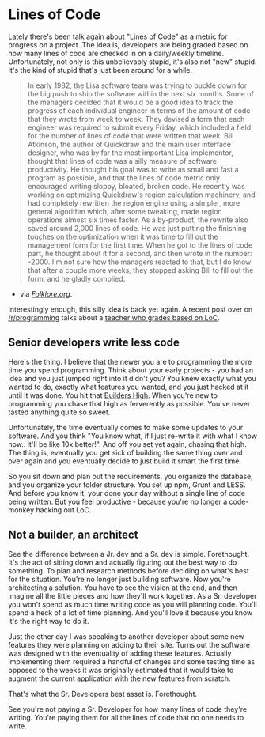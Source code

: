 # Lines of Code
Lately there's been talk again about "Lines of Code" as a metric for progress on a project. The idea is, developers are being graded based on how many lines of code are checked in on a daily/weekly timeline. Unfortunately, not only is this unbelievably stupid, it's also not "new" stupid. It's the kind of stupid that's just been around for a while. 

> In early 1982, the Lisa software team was trying to buckle down for the big push to ship the software within the next six months. Some of the managers decided that it would be a good idea to track the progress of each individual engineer in terms of the amount of code that they wrote from week to week. They devised a form that each engineer was required to submit every Friday, which included a field for the number of lines of code that were written that week.
> Bill Atkinson, the author of Quickdraw and the main user interface designer, who was by far the most important Lisa implementor, thought that lines of code was a silly measure of software productivity. He thought his goal was to write as small and fast a program as possible, and that the lines of code metric only encouraged writing sloppy, bloated, broken code.
> He recently was working on optimizing Quickdraw's region calculation machinery, and had completely rewritten the region engine using a simpler, more general algorithm which, after some tweaking, made region operations almost six times faster. As a by-product, the rewrite also saved around 2,000 lines of code.
> He was just putting the finishing touches on the optimization when it was time to fill out the management form for the first time. When he got to the lines of code part, he thought about it for a second, and then wrote in the number: -2000.
> I'm not sure how the managers reacted to that, but I do know that after a couple more weeks, they stopped asking Bill to fill out the form, and he gladly complied.
- via <cite>[Folklore.org](http://www.folklore.org/StoryView.py?project=Macintosh&story=Negative_2000_Lines_Of_Code.txt&sortOrder=Sort+by+Date&topic=Management)</cite>. 

Interestingly enough, this silly idea is back yet again. A recent post over on [/r/programming](http://reddit.com/r/programming) talks about a [teacher who grades based on LoC](http://www.reddit.com/r/programming/comments/1vtezz/a_friend_wrote_this_code_for_a_class_where_were/).

## Senior developers write less code
Here's the thing. I believe that the newer you are to programming the more time you spend programming. Think about your early projects - you had an idea and you just jumped right into it didn't you? You knew exactly what you wanted to do, exactly what features you wanted, and you just hacked at it until it was done. You hit that [Builders High](http://randsinrepose.com/archives/the-builders-high/). When you're new to programming you chase that high as ferverently as possible. You've never tasted anything quite so sweet. 

Unfortunately, the time eventually comes to make some updates to your software. And you think "You know what, if I just re-write it with what I know now.. it'll be like 10x better!". And off you set yet again, chasing that high. The thing is, eventually you get sick of building the same thing over and over again and you eventually decide to just build it smart the first time. 

So you sit down and plan out the requirements, you organize the database, and you organize your folder structure. You set up npm, Grunt and LESS. And before you know it, your done your day without a single line of code being written. But you feel productive - because you're no longer a code-monkey hacking out LoC. 

## Not a builder, an architect
See the difference between a Jr. dev and a Sr. dev is simple. Forethought. It's the act of sitting down and actually figuring out the best way to do something. To plan and research methods before deciding on what's best for the situation. You're no longer just building software. Now you're architecting a solution. You have to see the vision at the end, and then imagine all the little pieces and how they'll work together. As a Sr. developer you won't spend as much time writing code as you will planning code. You'll spend a heck of a lot of time planning. And you'll love it because you know it's the right way to do it. 

Just the other day I was speaking to another developer about some new features they were planning on adding to their site. Turns out the software was designed with the eventuality of adding these features. Actually implementing them required a handful of changes and some testing time as opposed to the weeks it was originally estimated that it would take to augment the current application with the new features from scratch. 

That's what the Sr. Developers best asset is. Forethought. 

See you're not paying a Sr. Developer for how many lines of code they're writing. You're paying them for all the lines of code that no one needs to write.
